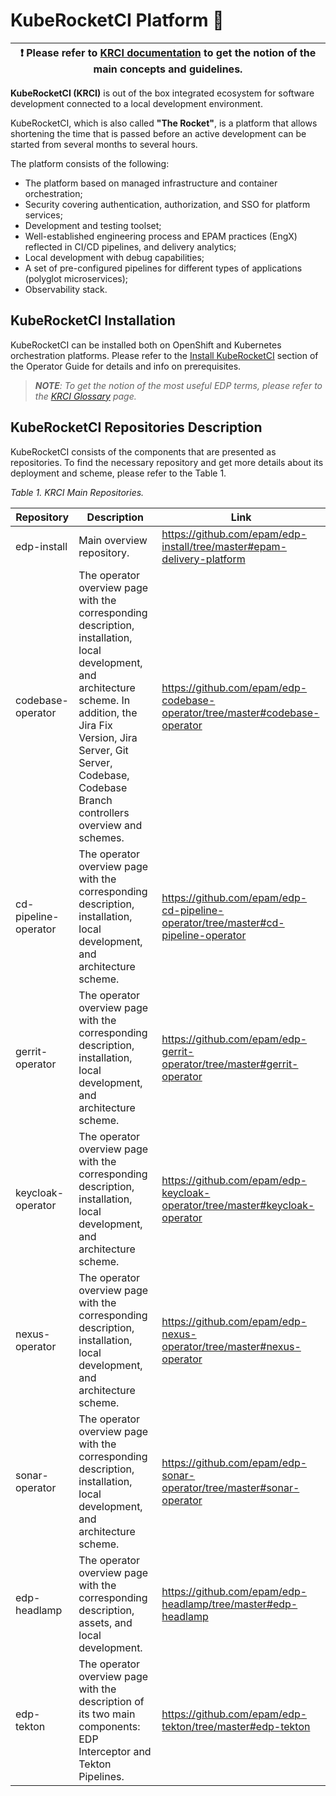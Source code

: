 # KubeRocketCI Platform :rocket:

 | :heavy_exclamation_mark: Please refer to [KRCI documentation](https://docs.kuberocketci.io/) to get the notion of the main concepts and guidelines. |
 |-----------------------------------------------------------------------------------------------------------------------------------------------------------|

**KubeRocketCI (KRCI)** is out of the box integrated ecosystem for software development connected to a local development environment.

KubeRocketCI, which is also called **"The Rocket"**, is a platform that allows shortening the time that is passed before an active development can be started from several months to several hours.

The platform consists of the following:

- The platform based on managed infrastructure and container orchestration;
- Security covering authentication, authorization, and SSO for platform services;
- Development and testing toolset;
- Well-established engineering process and EPAM practices (EngX) reflected in CI/CD pipelines, and delivery analytics;
- Local development with debug capabilities;
- A set of pre-configured pipelines for different types of applications (polyglot microservices);
- Observability stack.

## KubeRocketCI Installation

KubeRocketCI can be installed both on OpenShift and Kubernetes orchestration platforms. Please refer to the [Install KubeRocketCI](https://docs.kuberocketci.io/docs/operator-guide/install-kuberocketci) section of the Operator Guide
for details and info on prerequisites.

>_**NOTE**: To get the notion of the most useful EDP terms, please refer to the [KRCI Glossary](https://docs.kuberocketci.io/docs/glossary) page._

## KubeRocketCI Repositories Description

KubeRocketCI consists of the components that are presented as repositories. To find the necessary repository and get more details about its deployment and scheme, please refer to the Table 1.

_Table 1. KRCI Main Repositories._

| Repository             | Description                                                                                                              | Link                                                                                     |
|------------------------|--------------------------------------------------------------------------------------------------------------------------|------------------------------------------------------------------------------------------|
| edp-install            | Main overview repository.                                                                                                | https://github.com/epam/edp-install/tree/master#epam-delivery-platform                   |
| codebase-operator      | The operator overview page with the corresponding description, installation, local development, and architecture scheme. In addition, the Jira Fix Version, Jira Server, Git Server, Codebase, Codebase Branch controllers overview and schemes. | https://github.com/epam/edp-codebase-operator/tree/master#codebase-operator |
| cd-pipeline-operator   | The operator overview page with the corresponding description, installation, local development, and architecture scheme. | https://github.com/epam/edp-cd-pipeline-operator/tree/master#cd-pipeline-operator        |
| gerrit-operator        | The operator overview page with the corresponding description, installation, local development, and architecture scheme. | https://github.com/epam/edp-gerrit-operator/tree/master#gerrit-operator                  |
| keycloak-operator      | The operator overview page with the corresponding description, installation, local development, and architecture scheme. | https://github.com/epam/edp-keycloak-operator/tree/master#keycloak-operator              |
| nexus-operator         | The operator overview page with the corresponding description, installation, local development, and architecture scheme. | https://github.com/epam/edp-nexus-operator/tree/master#nexus-operator                    |
| sonar-operator         | The operator overview page with the corresponding description, installation, local development, and architecture scheme. | https://github.com/epam/edp-sonar-operator/tree/master#sonar-operator                    |
| edp-headlamp           | The operator overview page with the corresponding description, assets, and local development.                            | https://github.com/epam/edp-headlamp/tree/master#edp-headlamp                            |
| edp-tekton             | The operator overview page with the description of its two main components: EDP Interceptor and Tekton Pipelines.        | https://github.com/epam/edp-tekton/tree/master#edp-tekton                                |
